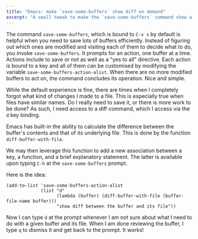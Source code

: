 ```yaml
---
title: "Emacs: make `save-some-buffers` show diff on demand"
excerpt: "A small tweak to make the `save-some-buffers` command show a diff on demand between the buffer and its file."
---
```


The command `save-some-buffers`, which is bound to `C-x s` by default
is helpful when you need to save lots of buffers efficiently. Instead
of figuring out which ones are modified and visiting each of them to
decide what to do, you invoke `save-some-buffers`. It prompts for an
action, one buffer at a time. Actions include to save or not as well
as a "yes to all" directive. Each action is bound to a key and all of
them can be customised by modifying the variable `save-some-buffers-action-alist`.
When there are no more modified buffers to act on, the command
concludes its operation. Nice and simple.

While the default experience is fine, there are times when I
completely forgot what kind of changes I made to a file. This is
especially true when files have similar names. Do I really need to
save it, or there is more work to be done? As such, I need access to a
diff command, which I access via the `d` key binding.

Emacs has built-in the ability to calculate the difference between the
buffer's contents and that of its underlying file. This is done by the
function `diff-buffer-with-file`.

We may then leverage this function to add a new association between a
key, a function, and a brief explanatory statement. The latter is
available upon typing `C-h` at the `save-some-buffers` prompt.

Here is the idea:

```elisp
(add-to-list 'save-some-buffers-action-alist
             (list "d"
                   (lambda (buffer) (diff-buffer-with-file (buffer-file-name buffer)))
                   "show diff between the buffer and its file"))
```

Now I can type `d` at the prompt whenever I am not sure about what I
need to do with a given buffer and its file. When I am done reviewing
the buffer, I type `q` to dismiss it and get back to the prompt. It works!



